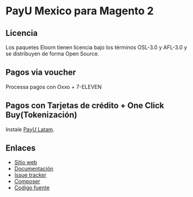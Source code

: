# PayU Mexico para Magento 2

## Licencia

Los paquetes Eloom tienen licencia bajo los términos OSL-3.0 y AFL-3.0 y se distribuyen de forma Open Source.

## Pagos via voucher
Processa pagos con Oxxo + 7-ELEVEN

## Pagos con Tarjetas de crédito + One Click Buy(Tokenización)
Instale [PayU Latam](https://github.com/eloom/module-payu).

## Enlaces

* [Sitio web](https://eloom.tech/payu-latam)
* [Documentación](https://docs.eloom.tech/payu-latam)
* [Issue tracker](https://github.com/eloom/module-payu-mx/issues)
* [Composer](https://app.repman.io/organization/eloom/package/3267a692-08a8-46d3-8e16-1b5fb77be031/details)
* [Codigo fuente](https://github.com/eloom/module-payu-mx)